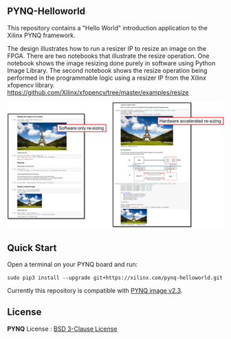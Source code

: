 ## PYNQ-Helloworld

This repository contains a "Hello World" introduction application to the Xilinx PYNQ framework. 

The design illustrates how to run a resizer IP to resize an image on the FPGA. There are two notebooks that illustrate the resize operation. One notebook shows the image resizing done purely in software using Python Image Library. The second notebook shows the resize operation being performed in the programmable logic using a resizer IP from the  Xilinx xfopencv library. 
https://github.com/Xilinx/xfopencv/tree/master/examples/resize   


![](./resizer_notebooks.png)





## Quick Start

Open a terminal on your PYNQ board and run:

```
sudo pip3 install --upgrade git+https://xilinx.com/pynq-helloworld.git
```

Currently this repository is compatible with [PYNQ image v2.3](http://www.pynq.io/board).



## License

**PYNQ** License : [BSD 3-Clause License](https://github.com/Xilinx/PYNQ/blob/master/LICENSE)
